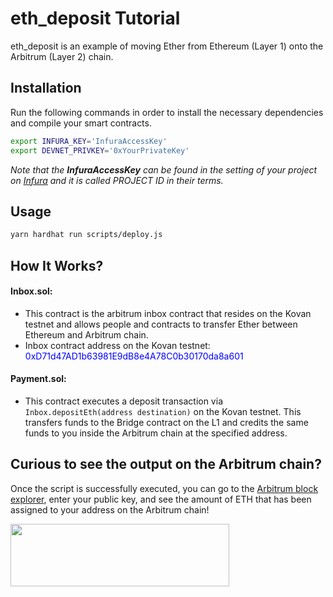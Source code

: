 # eth_deposit Tutorial

eth_deposit is an example of moving Ether from Ethereum (Layer 1) onto the Arbitrum (Layer 2) chain.

## Installation

Run the following commands in order to install the necessary dependencies and compile your smart contracts.

```bash
export INFURA_KEY='InfuraAccessKey'
export DEVNET_PRIVKEY='0xYourPrivateKey'
```


*Note that the **InfuraAccessKey** can be found in the setting of your project on [Infura](https://infura.io) and it is called PROJECT ID in their terms.*

## Usage

```bash
yarn hardhat run scripts/deploy.js
```


## How It Works?

#### Inbox.sol:

* This contract is the arbitrum inbox contract that resides on the Kovan testnet and allows people and contracts to transfer Ether between Ethereum and Arbitrum chain. 
* Inbox contract address on the Kovan testnet: <span style="color: blue">0xD71d47AD1b63981E9dB8e4A78C0b30170da8a601</span>


####  Payment.sol:

* This contract executes a deposit transaction via `Inbox.depositEth(address destination)` on the Kovan testnet. This transfers funds to the Bridge contract on the L1 and credits the same funds to you inside the Arbitrum chain at the specified address.

## Curious to see the output on the Arbitrum chain?

Once the script is successfully executed, you can go to the [Arbitrum block explorer](https://explorer.offchainlabs.com/#/), enter your public key, and see the amount of ETH that has been assigned to your address on the Arbitrum chain!

<img align=“center” src="https://offchainlabs.com/c79291eee1a8e736eebd9a2c708dbe44.png" width="350" height="100"> 

